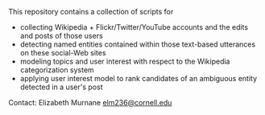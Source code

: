 This repository contains a collection of scripts for 
- collecting Wikipedia + Flickr/Twitter/YouTube accounts and the edits and posts of those users
- detecting named entities contained within those text-based utterances on these social-Web sites
- modeling topics and user interest with respect to the Wikipedia categorization system 
- applying user interest model to rank candidates of an ambiguous entity detected in a user's post

Contact: Elizabeth Murnane elm236@cornell.edu